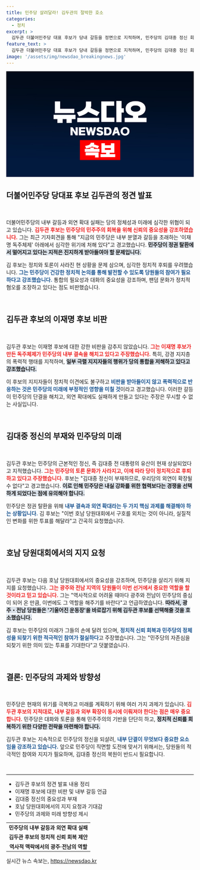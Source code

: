```yaml
---
title: 민주당 살려달라! 김두관의 절박한 호소
categories:
  - 정치
excerpt: >
  김두관 더불어민주당 대표 후보가 당내 갈등을 정면으로 지적하며, 민주당의 김대중 정신 회복을 촉구했다. 그는 내부 분열과 강경 지지층의 폭력적 행태를 비판하며, 정치 회복의 중요성을 강조했다.
feature_text: >
  김두관 더불어민주당 대표 후보가 당내 갈등을 정면으로 지적하며, 민주당의 김대중 정신 회복을 촉구했다. 그는 내부 분열과 강경 지지층의 폭력적 행태를 비판하며, 정치 회복의 중요성을 강조했다.
image: '/assets/img/newsdao_breakingnews.jpg'
---
```


<p><img src="/assets/img/newsdao_breakingnews.jpg" alt="flaretime 속보" /></p>

<h2 data-ke-size="size26">더불어민주당 당대표 후보 김두관의 정견 발표</h2>

<p data-ke-size="size16">&nbsp;</p>

<p>더불어민주당의 내부 갈등과 외연 확대 실패는 당의 정체성과 미래에 심각한 위협이 되고 있습니다. <b><span style="color: #ee2323;">김두관 후보는 민주당의 민주주의 회복을 위해 신뢰의 중요성을 강조하였습니다.</span></b> 그는 최근 기자회견을 통해 "지금의 민주당은 내부 분열과 갈등을 초래하는 '이재명 독주체제' 아래에서 심각한 위기에 처해 있다"고 경고했습니다. <b><span style="background-color: #21538527;">민주당이 정권 탈환에서 멀어지고 있다는 지적은 진지하게 받아들여야 할 문제입니다.</span></b></p>

<p>김 후보는 정치와 토론이 사라진 현 상황을 문제 삼으며, 심각한 정치적 후퇴를 우려했습니다. <b><span style="color: #1a5490;">그는 민주당이 건강한 정치적 논의를 통해 발전할 수 있도록 당원들의 참여가 필요하다고 강조했습니다.</span></b> 통합의 필요성과 대화의 중요성을 강조하며, 팬덤 문화가 정치적 혐오를 조장하고 있다는 점도 비판했습니다. <b></b></p>

<p data-ke-size="size16">&nbsp;</p>

<h2 data-ke-size="size26">김두관 후보의 이재명 후보 비판</h2>

<p data-ke-size="size16">&nbsp;</p>

<p>김두관 후보는 이재명 후보에 대한 강한 비판을 감추지 않았습니다. <b><span style="color: #ee2323;">그는 이재명 후보가 만든 독주체제가 민주당의 내부 결속을 해치고 있다고 주장했습니다.</span></b> 특히, 강경 지지층의 폭력적 행태를 지적하며, <b><span style="background-color: #21538527;">일부 극렬 지지자들의 행위가 당의 통합을 저해하고 있다고 강조했습니다.</span></b> </p>

<p>이 후보의 지지자들이 정치적 이견에도 불구하고 <b><span style="color: #1a5490;">비판을 받아들이지 않고 폭력적으로 반응하는 것은 민주당의 미래에 부정적인 영향을 미칠 것</span></b>이라고 경고했습니다. 이러한 갈등이 민주당의 단결을 해치고, 외연 확대에도 실패하게 만들고 있다는 주장은 무시할 수 없는 사실입니다. <b></b></p>

<p data-ke-size="size16">&nbsp;</p>

<h2 data-ke-size="size26">김대중 정신의 부재와 민주당의 미래</h2>

<p data-ke-size="size16">&nbsp;</p>

<p>김두관 후보는 민주당의 근본적인 정신, 즉 김대중 전 대통령의 유산이 현재 상실되었다고 지적했습니다. <b><span style="color: #ee2323;">그는 민주당의 토론 문화가 사라지고, 이에 따라 당이 정치적으로 후퇴하고 있다고 주장했습니다.</span></b> 후보는 "김대중 정신이 부재하므로, 우리당의 외연이 확장될 수 없다"고 경고했습니다. <b><span style="background-color: #21538527;">이로 인해 민주당은 내실 강화를 위한 협력보다는 경쟁을 선택하게 되었다는 점에 유의해야 합니다.</span></b></p>

<p>민주당은 정권 탈환을 위해 <b><span style="color: #1a5490;">내부 결속과 외연 확대라는 두 가지 핵심 과제를 해결해야 하는 상황입니다.</span></b> 김 후보는 "이번 호남 당원대회에서 구호를 외치는 것이 아니라, 실질적인 변화를 위한 투표를 해달라"고 간곡히 요청했습니다. <b></b></p>

<p data-ke-size="size16">&nbsp;</p>

<h2 data-ke-size="size26">호남 당원대회에서의 지지 요청</h2>

<p data-ke-size="size16">&nbsp;</p>

<p>김두관 후보는 다음 호남 당원대회에서의 중요성을 강조하며, 민주당을 살리기 위해 지지를 요청했습니다. <b><span style="color: #ee2323;">그는 광주와 전남 지역의 당원들이 이번 선거에서 중요한 역할을 할 것이라고 믿고 있습니다.</span></b> 그는 "역사적으로 어려울 때마다 광주와 전남이 민주당의 중심이 되어 온 만큼, 이번에도 그 역할을 해주기를 바란다"고 언급하였습니다. <b><span style="background-color: #21538527;">따라서, 광주・전남 당원들은 '기울어진 운동장'을 바로잡기 위해 김두관 후보를 선택해줄 것을 호소했습니다.</span></b></p>

<p>김 후보는 민주당의 미래가 그들의 손에 달려 있으며, <b><span style="color: #1a5490;">정치적 신뢰 회복과 민주당의 정체성을 되찾기 위한 적극적인 참여가 절실하다</span></b>고 주장했습니다. 그는 "민주당의 자존심을 되찾기 위한 의미 있는 투표를 기대한다"고 덧붙였습니다.<b></b></p>

<p data-ke-size="size16">&nbsp;</p>

<h2 data-ke-size="size26">결론: 민주당의 과제와 방향성</h2>

<p data-ke-size="size16">&nbsp;</p>

<p>민주당은 현재의 위기를 극복하고 미래를 계획하기 위해 여러 가지 과제가 있습니다. <b><span style="color: #ee2323;">김두관 후보의 지적대로, 내부 갈등과 외부 확장이 동시에 이뤄져야 한다는 점은 매우 중요합니다.</span></b> 민주당은 대화와 토론을 통해 민주주의의 기반을 단단히 하고, <b><span style="background-color: #21538527;">정치적 신뢰를 회복하기 위한 다양한 전략을 마련해야 합니다.</span></b></p>

<p>김두관 후보는 지속적으로 민주당의 정신을 되살려, <b><span style="color: #1a5490;">내부 단결이 무엇보다 중요한 요소임을 강조하고 있습니다.</span></b> 앞으로 민주당이 직면할 도전에 맞서기 위해서는, 당원들의 적극적인 참여와 지지가 필요하며, 김대중 정신의 복원이 반드시 필요합니다. <b></b> </p>

<p data-ke-size="size16">&nbsp;</p>

<hr style="height: 1px; border: none; background-color: #000;">

<ul>
    <li>김두관 후보의 정견 발표 내용 정리</li>
    <li>이재명 후보에 대한 비판 및 내부 갈등 언급</li>
    <li>김대중 정신의 중요성과 부재</li>
    <li>호남 당원대회에서의 지지 요청과 기대감</li>
    <li>민주당의 과제와 미래 방향성 제시</li>
</ul>

<table style="width: 100%; border-collapse: collapse;">
    <tr>
        <td style="text-align: center; height: 17px;"><b>민주당의 내부 갈등과 외연 확대 실패</b></td>
    </tr>
    <tr>
        <td style="text-align: center; height: 17px;"><b>김두관 후보의 정치적 신뢰 회복 제안</b></td>
    </tr>
    <tr>
        <td style="text-align: center; height: 17px;"><b>역사적 맥락에서의 광주·전남의 역할</b></td>
    </tr>
</table>
실시간 뉴스 속보는, <a href="https://newsdao.kr" rel="dofollow">https://newsdao.kr</a>


